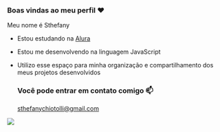 ### Boas vindas ao meu perfil ❤️

Meu nome é Sthefany

- Estou estudando na [Alura](https//www.alura.com.br)
- Estou me desenvolvendo na linguagem JavaScript
- Utilizo esse espaço para minha organização e compartilhamento dos meus projetos desenvolvidos

  ### Você pode entrar em contato comigo 📫

  sthefanychiotolli@gmail.com

![](https://media1.tenor.com/m/JSe-kOJJd2IAAAAC/strawberry-shortcake.gif)
